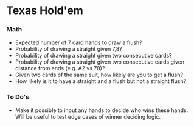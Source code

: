 # Texas Hold'em

### Math
* Expected number of 7 card hands to draw a flush?
* Probability of drawing a straight given 7,8?
* Probability of drawing a straight given two consecutive cards?
* Probability of drawing a straight given two consecutive cards given distance from ends (e.g. A2 vs 78)?
* Given two cards of the same suit, how likely are you to get a flush?
* How likely is it to have a straight and a flush but not a straight flush?

### To Do's
* Make it possible to input any hands to decide who wins these hands. Will be useful to test edge cases of winner deciding logic. 
